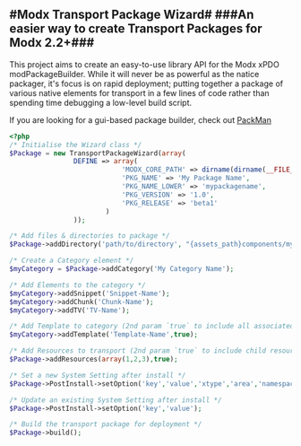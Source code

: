 #Modx Transport Package Wizard#
###An easier way to create Transport Packages for Modx 2.2+###
--------------------------------------------------------------
This project aims to create an easy-to-use library API for the Modx xPDO modPackageBuilder. While it will never be
as powerful as the natice packager, it's focus is on rapid deployment; putting together a package of various 
native elements for transport in a few lines of code rather than spending time debugging a low-level build script.

If you are looking for a gui-based package builder, check out [PackMan](http://modx.com/extras/package/packman)


```php
<?php
/* Initialise the Wizard class */
$Package = new TransportPackageWizard(array(
  				DEFINE => array(
							'MODX_CORE_PATH' => dirname(dirname(__FILE__)).'/core/',
							'PKG_NAME' => 'My Package Name',
							'PKG_NAME_LOWER' => 'mypackagename',
							'PKG_VERSION' => '1.0',
							'PKG_RELEASE' => 'beta1'
						)
				));

/* Add files & directories to package */
$Package->addDirectory('path/to/directory', "{assets_path}components/mypackagename/");

/* Create a Category element */
$myCategory = $Package->addCategory('My Category Name'); 

/* Add Elements to the category */
$myCategory->addSnippet('Snippet-Name');
$myCategory->addChunk('Chunk-Name');
$myCategory->addTV('TV-Name');

/* Add Template to category (2nd param `true` to include all associated TVs) */
$myCategory->addTemplate('Template-Name',true);

/* Add Resources to transport (2nd param `true` to include child resources) */
$Package->addResources(array(1,2,3),true);

/* Set a new System Setting after install */
$Package->PostInstall->setOption('key','value','xtype','area','namespace');

/* Update an existing System Setting after install */
$Package->PostInstall->setOption('key','value');

/* Build the transport package for deployment */
$Package->build();

```

